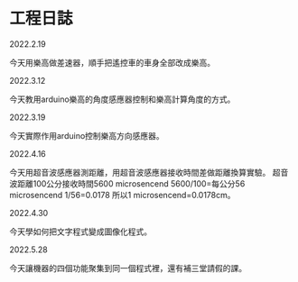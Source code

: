 # 工程日誌

2022.2.19

今天用樂高做差速器，順手把遙控車的車身全部改成樂高。

2022.3.12

今天教用arduino樂高的角度感應器控制和樂高計算角度的方式。

2022.3.19

今天實際作用arduino控制樂高方向感應器。

2022.4.16

今天用超音波感應器測距離，用超音波感應器接收時間差做距離換算實驗。
超音波距離100公分接收時間5600 microsencend
5600/100=每公分56 microsencend
1/56=0.0178 
所以1 microsencend=0.0178cm。

2022.4.30

今天學如何把文字程式變成圖像化程式。

2022.5.28

今天讓機器的四個功能聚集到同一個程式裡，還有補三堂請假的課。
